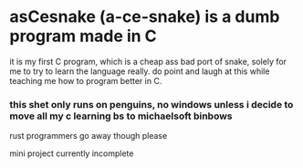 # asCesnake (a-ce-snake) is a dumb program made in C
it is my first C program, which is a cheap ass bad port of snake, solely for me to try to learn the language really. do point and laugh at this while teaching me how to program better in C.
### this shet only runs on penguins, no windows unless i decide to move all my c learning bs to michaelsoft binbows

rust programmers go away though please


mini project currently incomplete